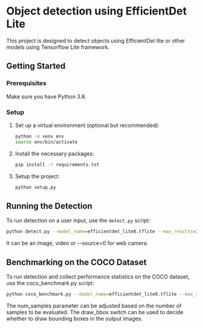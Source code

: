 # Object detection using EfficientDet Lite

This project is designed to detect objects using EfficientDet lite or other models using Tensorflow Lite framework.

## Getting Started

### Prerequisites

Make sure you have Python 3.8.

### Setup

1. Set up a virtual environment (optional but recommended):

    ```bash
    python -m venv env
    source env/bin/activate
    ```

2. Install the necessary packages:

    ```bash
    pip install -r requirements.txt
    ```

3. Setup the project:

    ```bash
    python setup.py
    ```

## Running the Detection

To run detection on a user input, use the `detect.py` script:

```bash
python detect.py --model_name=efficientdet_lite0.tflite --max_results=3 --score_threshold=0.3 --source=image.png
```
It can be an image, video or --source=0 for web camera.

## Benchmarking on the COCO Dataset

To run detection and collect performance statistics on the COCO dataset, use the coco_benchmark.py script:

```bash
python coco_benchmark.py --model_name=efficientdet_lite0.tflite --max_results=3 --score_threshold=0.3 --num_samples=10 --draw_bbox
```

The num_samples parameter can be adjusted based on the number of samples to be evaluated. The draw_bbox switch can be used to decide whether to draw bounding boxes in the output images.